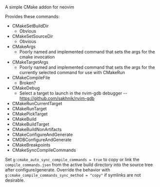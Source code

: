 A simple CMake addon for neovim

Provides these commands:
* CMakeSetBuildDir
    * Obvious
* CMakeSetSourceDir
    * Obvious
* CMakeArgs
    * Poorly named and implemented command that sets the args for the
      cmake invocation
* CMakeTargetArgs
    * Poorly named and implemented command that sets the args for the
      currently selected command for use with CMakeRun
* CMakeCompileFile
    * Broken?
* CMakeDebug
    * Select a target to launch in the nvim-gdb debugger --
        https://github.com/sakhnik/nvim-gdb
* CMakeRunCurrentTarget
* CMakeRunTarget
* CMakePickTarget
* CMakeBuild
* CMakeBuildTarget
* CMakeBuildNonArtifacts
* CMakeConfigureAndGenerate
* CMDBConfigureAndGenerate
* CMakeBreakpoints
* CMakeSyncCompileCommands

Set `g:cmake_auto_sync_compile_commands = true` to copy or link the `compile_commands.json`
from the active build directory into the source tree after configure/generate. Override
the behavior with `g:cmake_compile_commands_sync_method = "copy"` if symlinks are not
desirable.
